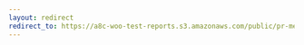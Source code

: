 ```yaml
---
layout: redirect
redirect_to: https://a8c-woo-test-reports.s3.amazonaws.com/public/pr-merge/39395/e2e/index.html
---
```

